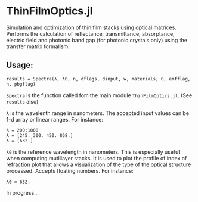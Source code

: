 # ThinFilmOptics.jl
 Simulation and optimization of thin film stacks using optical matrices. Performs the calculation of reflectance, transmittance, absorptance, electric field and photonic band gap (for photonic crystals only) using the transfer matrix formalism.

## Usage:
    results = Spectra(λ, λ0, n, dflags, dinput, w, materials, θ, emfflag, h, pbgflag)

`Spectra` is the function called fom the main module `ThinFilmOptics.jl`. (See `results` also)

`λ` is the wavelenth range in nanometers. The accepted input values can be 1-d array or linear ranges. For instance:

    λ = 200:1000
    λ = [245. 300. 450. 868.]
    λ = [632.]
  
`λ0` is the reference wavelength in nanometers. This is especially useful when computing mutlilayer stacks. It is used to plot the profile of index of refraction plot that allows a visualization of the type of the optical structure processed. Accepts floating numbers. For instance:

    λ0 = 632.    

In progress...
